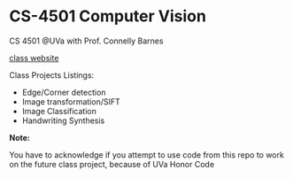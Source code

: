 # CS-4501 Computer Vision 
CS 4501 @UVa with Prof. Connelly Barnes 

[class website](http://www.cs.virginia.edu/~connelly/class/2017/intro_vision/)

Class Projects Listings:
- Edge/Corner detection
- Image transformation/SIFT
- Image Classification
- Handwriting Synthesis 



**Note:**

You have to acknowledge if you attempt to use code from this repo to work on the future class project, because of UVa Honor Code
